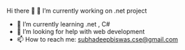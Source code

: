  Hi there 👋
🔭 I’m currently working on .net project
- 🌱 I’m currently learning .net , C#
- 🤔 I’m looking for help with web development
- 📫 How to reach me: subhadeepbiswas.cse@gmail.com
